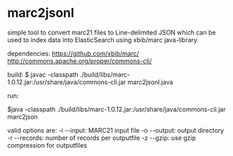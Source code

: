 # marc2jsonl
simple tool to convert marc21 files to Line-delimited JSON which can be used to index data into ElasticSearch using xbib/marc java-library.

dependencies:
https://github.com/xbib/marc/
http://commons.apache.org/proper/commons-cli/

build:
$ javac -classpath ./build/libs/marc-1.0.12.jar:/usr/share/java/commons-cli.jar marc2jsonl.java

run:

$java -classpath ./build/libs/marc-1.0.12.jar:/usr/share/java/commons-cli.jar marc2json <OPTARG>

valid options are:
-i --input:	MARC21 input file
-o --output: 	output directory
-r --records:	number of records per outputfile
-z --gzip:	use gzip compression for outputfiles


